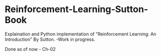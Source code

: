 # Reinforcement-Learning-Sutton-Book
Explaination and Python implementation of "Reinforcement Learning: An Introduction" By Sutton. 
-Work in progress. 

Done as of now - 
Ch-02
